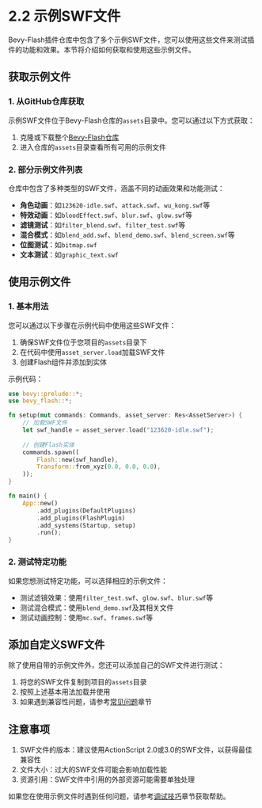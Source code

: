 # 2.2 示例SWF文件

Bevy-Flash插件仓库中包含了多个示例SWF文件，您可以使用这些文件来测试插件的功能和效果。本节将介绍如何获取和使用这些示例文件。

## 获取示例文件

### 1. 从GitHub仓库获取

示例SWF文件位于Bevy-Flash仓库的`assets`目录中。您可以通过以下方式获取：

1. 克隆或下载整个[Bevy-Flash仓库](https://github.com/aojiaoxiaolinlin/bevy_flash)
2. 进入仓库的`assets`目录查看所有可用的示例文件

### 2. 部分示例文件列表

仓库中包含了多种类型的SWF文件，涵盖不同的动画效果和功能测试：

- **角色动画**：如`123620-idle.swf`、`attack.swf`、`wu_kong.swf`等
- **特效动画**：如`bloodEffect.swf`、`blur.swf`、`glow.swf`等
- **滤镜测试**：如`filter_blend.swf`、`filter_test.swf`等
- **混合模式**：如`blend_add.swf`、`blend_demo.swf`、`blend_screen.swf`等
- **位图测试**：如`bitmap.swf`
- **文本测试**：如`graphic_text.swf`

## 使用示例文件

### 1. 基本用法

您可以通过以下步骤在示例代码中使用这些SWF文件：

1. 确保SWF文件位于您项目的`assets`目录下
2. 在代码中使用`asset_server.load`加载SWF文件
3. 创建Flash组件并添加到实体

示例代码：

```rust
use bevy::prelude::*;
use bevy_flash::*;

fn setup(mut commands: Commands, asset_server: Res<AssetServer>) {
    // 加载SWF文件
    let swf_handle = asset_server.load("123620-idle.swf");
    
    // 创建Flash实体
    commands.spawn((
        Flash::new(swf_handle),
        Transform::from_xyz(0.0, 0.0, 0.0),
    ));
}

fn main() {
    App::new()
        .add_plugins(DefaultPlugins)
        .add_plugins(FlashPlugin)
        .add_systems(Startup, setup)
        .run();
}
```

### 2. 测试特定功能

如果您想测试特定功能，可以选择相应的示例文件：

- 测试滤镜效果：使用`filter_test.swf`、`glow.swf`、`blur.swf`等
- 测试混合模式：使用`blend_demo.swf`及其相关文件
- 测试动画控制：使用`mc.swf`、`frames.swf`等

## 添加自定义SWF文件

除了使用自带的示例文件外，您还可以添加自己的SWF文件进行测试：

1. 将您的SWF文件复制到项目的`assets`目录
2. 按照上述基本用法加载并使用
3. 如果遇到兼容性问题，请参考[常见问题](appendix/faq.md)章节

## 注意事项

1. SWF文件的版本：建议使用ActionScript 2.0或3.0的SWF文件，以获得最佳兼容性
2. 文件大小：过大的SWF文件可能会影响加载性能
3. 资源引用：SWF文件中引用的外部资源可能需要单独处理

如果您在使用示例文件时遇到任何问题，请参考[调试技巧](development/debugging.md)章节获取帮助。